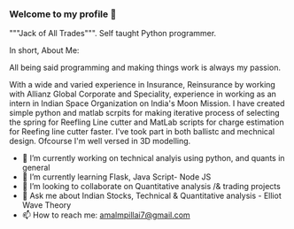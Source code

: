 ### Welcome to my profile 👋

"""Jack of All Trades""". 
Self taught Python programmer.  

In short, About Me: 

All being said programming and making things work is always my passion. 

With a wide and varied experience in Insurance, Reinsurance by working with Allianz Global Corporate and Speciality, experience in working as an intern in Indian Space Organization on India's Moon Mission. I have created simple python and matlab scrpits for making iterative process of selecting the spring for Reefling Line cutter and MatLab scripts for charge estimation for Reefing line cutter faster. I've took part in both ballistc and mechnical design. Ofcourse I'm well versed in 3D modelling. 


- 🔭 I’m currently working on technical analyis using python, and quants in general 
- 🌱 I’m currently learning Flask, Java Script- Node JS
- 👯 I’m looking to collaborate on Quantitative analysis /& trading projects 
- 💬 Ask me about Indian Stocks, Technical & Quantitative analysis - Elliot Wave Theory
- 📫 How to reach me: amalmpillai7@gmail.com
